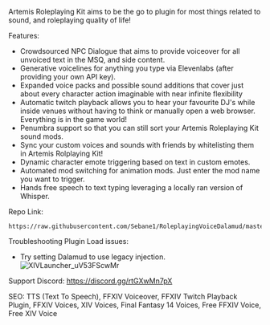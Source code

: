 Artemis Roleplaying Kit aims to be the go to plugin for most things related to sound, and roleplaying quality of life!

Features:
- Crowdsourced NPC Dialogue that aims to provide voiceover for all unvoiced text in the MSQ, and side content.
- Generative voicelines for anything you type via Elevenlabs (after providing your own API key).
- Expanded voice packs and possible sound additions that cover just about every character action imaginable with near infinite flexibility
- Automatic twitch playback allows you to hear your favourite DJ's while inside venues without having to think or manually open a web browser. Everything is in the game world!
- Penumbra support so that you can still sort your Artemis Roleplaying Kit sound mods.
- Sync your custom voices and sounds with friends by whitelisting them in Artemis Rolplaying Kit!
- Dynamic character emote triggering based on text in custom emotes.
- Automated mod switching for animation mods. Just enter the mod name you want to trigger.
- Hands free speech to text typing leveraging a locally ran version of Whisper.

Repo Link:
```
https://raw.githubusercontent.com/Sebane1/RoleplayingVoiceDalamud/master/repo.json
```

Troubleshooting Plugin Load issues:
- Try setting Dalamud to use legacy injection.
![XIVLauncher_uV53FScwMr](https://github.com/Sebane1/RoleplayingVoiceDalamud/assets/7157688/1161d176-0f77-446d-8169-3be6da012b67)

Support Discord:
https://discord.gg/rtGXwMn7pX

SEO:
TTS (Text To Speech), FFXIV Voiceover, FFXIV Twitch Playback Plugin, FFXIV Voices, XIV Voices, Final Fantasy 14 Voices, Free FFXIV Voice, Free XIV Voice
